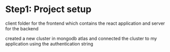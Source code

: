 # Step1: Project setup 
client folder for the frontend which contains the react application and server for the backend

created a new cluster in mongodb atlas and connected the cluster to my application using the authentication string
